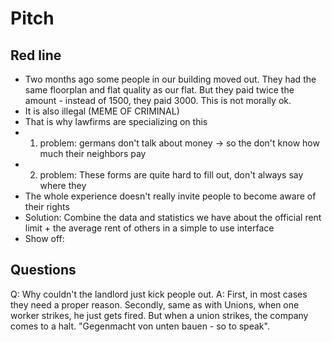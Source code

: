 # Pitch

## Red line

-   Two months ago some people in our building moved out. They had the same floorplan and flat quality as our flat. But they paid twice the amount - instead of 1500, they paid 3000. This is not morally ok.
-   It is also illegal (MEME OF CRIMINAL)
-   That is why lawfirms are specializing on this
-   1. problem: germans don't talk about money -> so the don't know how much their neighbors pay
-   2. problem: These forms are quite hard to fill out, don't always say where they
-   The whole experience doesn't really invite people to become aware of their rights
-   Solution: Combine the data and statistics we have about the official rent limit + the average rent of others in a simple to use interface
-   Show off:

## Questions

Q: Why couldn't the landlord just kick people out.
A: First, in most cases they need a proper reason. Secondly, same as with Unions, when one worker strikes, he just gets fired. But when a union strikes, the company comes to a halt. "Gegenmacht von unten bauen - so to speak".
